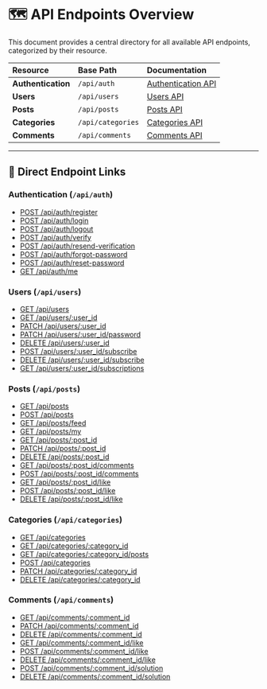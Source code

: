 # 🗺️ API Endpoints Overview

This document provides a central directory for all available API endpoints, categorized by their resource.

| Resource           | Base Path         | Documentation                         |
| :----------------- | :---------------- | :------------------------------------ |
| **Authentication** | `/api/auth`       | [Authentication API](./auth_api.md)   |
| **Users**          | `/api/users`      | [Users API](./users_api.md)           |
| **Posts**          | `/api/posts`      | [Posts API](./posts_api.md)           |
| **Categories**     | `/api/categories` | [Categories API](./categories_api.md) |
| **Comments**       | `/api/comments`   | [Comments API](./comments_api.md)     |

---

## 🔗 Direct Endpoint Links

### Authentication (`/api/auth`)

- [POST /api/auth/register](./auth_api.md#user-registration)
- [POST /api/auth/login](./auth_api.md#user-login)
- [POST /api/auth/logout](./auth_api.md#user-logout)
- [POST /api/auth/verify](./auth_api.md#verify-email)
- [POST /api/auth/resend-verification](./auth_api.md#resend-verification-email)
- [POST /api/auth/forgot-password](./auth_api.md#forgot-password)
- [POST /api/auth/reset-password](./auth_api.md#reset-password)
- [GET /api/auth/me](./auth_api.md#get-current-user-session-data)

### Users (`/api/users`)

- [GET /api/users](./users_api.md#get-all-users-admin-only)
- [GET /api/users/:user_id](./users_api.md#get-user-by-id)
- [PATCH /api/users/:user_id](./users_api.md#update-user-profile)
- [PATCH /api/users/:user_id/password](./users_api.md#change-user-password)
- [DELETE /api/users/:user_id](./users_api.md#delete-user-account)
- [POST /api/users/:user_id/subscribe](./users_api.md#subscribe-to-user-posts)
- [DELETE /api/users/:user_id/subscribe](./users_api.md#unsubscribe-from-user-posts)
- [GET /api/users/:user_id/subscriptions](./users_api.md#get-user-subscriptions)

### Posts (`/api/posts`)

- [GET /api/posts](./posts_api.md#get-all-posts-public-and-filtered)
- [POST /api/posts](./posts_api.md#create-new-post)
- [GET /api/posts/feed](./posts_api.md#get-personalized-feed)
- [GET /api/posts/my](./posts_api.md#get-my-posts)
- [GET /api/posts/:post_id](./posts_api.md#get-post-by-id)
- [PATCH /api/posts/:post_id](./posts_api.md#update-post)
- [DELETE /api/posts/:post_id](./posts_api.md#delete-post)
- [GET /api/posts/:post_id/comments](./posts_api.md#get-comments-for-post)
- [POST /api/posts/:post_id/comments](./posts_api.md#create-comment-on-post)
- [GET /api/posts/:post_id/like](./posts_api.md#get-likes-for-post)
- [POST /api/posts/:post_id/like](./posts_api.md#create-like-on-post)
- [DELETE /api/posts/:post_id/like](./posts_api.md#delete-like-on-post)

### Categories (`/api/categories`)

- [GET /api/categories](./categories_api.md#get-all-categories)
- [GET /api/categories/:category_id](./categories_api.md#get-category-by-id)
- [GET /api/categories/:category_id/posts](./categories_api.md#get-posts-for-a-category)
- [POST /api/categories](./categories_api.md#create-category-admin-only)
- [PATCH /api/categories/:category_id](./categories_api.md#update-category-admin-only)
- [DELETE /api/categories/:category_id](./categories_api.md#delete-category-admin-only)

### Comments (`/api/comments`)

- [GET /api/comments/:comment_id](./comments_api.md#get-comment-by-id)
- [PATCH /api/comments/:comment_id](./comments_api.md#update-comment)
- [DELETE /api/comments/:comment_id](./comments_api.md#delete-comment)
- [GET /api/comments/:comment_id/like](./comments_api.md#get-likes-for-comment)
- [POST /api/comments/:comment_id/like](./comments_api.md#create-like-on-comment)
- [DELETE /api/comments/:comment_id/like](./comments_api.md#delete-like-on-comment)
- [POST /api/comments/:comment_id/solution](./comments_api.md#mark-comment-as-solution)
- [DELETE /api/comments/:comment_id/solution](./comments_api.md#unmark-comment-as-solution)
